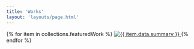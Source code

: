 ```yaml
---
title: 'Works'
layout: 'layouts/page.html'
---
```


<div class="works">
{% for item in collections.featuredWork %}
  <a href="{{ item.url }}">
    <img src="{{ item.data.image }}" alt="{{ item.data.summary }}"/>
  </a>
{% endfor %}
</div>
